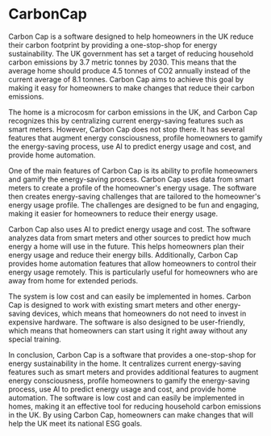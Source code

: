 # CarbonCap
Carbon Cap is a software designed to help homeowners in the UK reduce their carbon footprint by providing a one-stop-shop for energy sustainability. The UK government has set a target of reducing household carbon emissions by 3.7 metric tonnes by 2030. This means that the average home should produce 4.5 tonnes of CO2 annually instead of the current average of 8.1 tonnes. Carbon Cap aims to achieve this goal by making it easy for homeowners to make changes that reduce their carbon emissions.

The home is a microcosm for carbon emissions in the UK, and Carbon Cap recognizes this by centralizing current energy-saving features such as smart meters. However, Carbon Cap does not stop there. It has several features that augment energy consciousness, profile homeowners to gamify the energy-saving process, use AI to predict energy usage and cost, and provide home automation.

One of the main features of Carbon Cap is its ability to profile homeowners and gamify the energy-saving process. Carbon Cap uses data from smart meters to create a profile of the homeowner's energy usage. The software then creates energy-saving challenges that are tailored to the homeowner's energy usage profile. The challenges are designed to be fun and engaging, making it easier for homeowners to reduce their energy usage.

Carbon Cap also uses AI to predict energy usage and cost. The software analyzes data from smart meters and other sources to predict how much energy a home will use in the future. This helps homeowners plan their energy usage and reduce their energy bills. Additionally, Carbon Cap provides home automation features that allow homeowners to control their energy usage remotely. This is particularly useful for homeowners who are away from home for extended periods.

The system is low cost and can easily be implemented in homes. Carbon Cap is designed to work with existing smart meters and other energy-saving devices, which means that homeowners do not need to invest in expensive hardware. The software is also designed to be user-friendly, which means that homeowners can start using it right away without any special training.

In conclusion, Carbon Cap is a software that provides a one-stop-shop for energy sustainability in the home. It centralizes current energy-saving features such as smart meters and provides additional features to augment energy consciousness, profile homeowners to gamify the energy-saving process, use AI to predict energy usage and cost, and provide home automation. The software is low cost and can easily be implemented in homes, making it an effective tool for reducing household carbon emissions in the UK. By using Carbon Cap, homeowners can make changes that will help the UK meet its national ESG goals.
